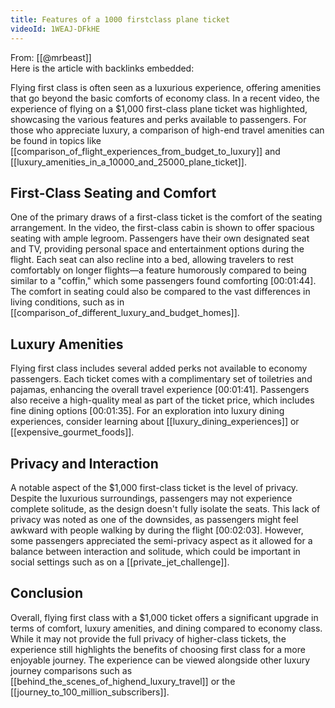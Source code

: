 ```yaml
---
title: Features of a 1000 firstclass plane ticket
videoId: 1WEAJ-DFkHE
---
```


From: [[@mrbeast]] <br/> 
Here is the article with backlinks embedded:

Flying first class is often seen as a luxurious experience, offering amenities that go beyond the basic comforts of economy class. In a recent video, the experience of flying on a $1,000 first-class plane ticket was highlighted, showcasing the various features and perks available to passengers. For those who appreciate luxury, a comparison of high-end travel amenities can be found in topics like [[comparison_of_flight_experiences_from_budget_to_luxury]] and [[luxury_amenities_in_a_10000_and_25000_plane_ticket]].

## First-Class Seating and Comfort

One of the primary draws of a first-class ticket is the comfort of the seating arrangement. In the video, the first-class cabin is shown to offer spacious seating with ample legroom. Passengers have their own designated seat and TV, providing personal space and entertainment options during the flight. Each seat can also recline into a bed, allowing travelers to rest comfortably on longer flights—a feature humorously compared to being similar to a "coffin," which some passengers found comforting <a class="yt-timestamp" data-t="00:01:44">[00:01:44]</a>. The comfort in seating could also be compared to the vast differences in living conditions, such as in [[comparison_of_different_luxury_and_budget_homes]].

## Luxury Amenities

Flying first class includes several added perks not available to economy passengers. Each ticket comes with a complimentary set of toiletries and pajamas, enhancing the overall travel experience <a class="yt-timestamp" data-t="00:01:41">[00:01:41]</a>. Passengers also receive a high-quality meal as part of the ticket price, which includes fine dining options <a class="yt-timestamp" data-t="00:01:35">[00:01:35]</a>. For an exploration into luxury dining experiences, consider learning about [[luxury_dining_experiences]] or [[expensive_gourmet_foods]].

## Privacy and Interaction

A notable aspect of the $1,000 first-class ticket is the level of privacy. Despite the luxurious surroundings, passengers may not experience complete solitude, as the design doesn't fully isolate the seats. This lack of privacy was noted as one of the downsides, as passengers might feel awkward with people walking by during the flight <a class="yt-timestamp" data-t="00:02:03">[00:02:03]</a>. However, some passengers appreciated the semi-privacy aspect as it allowed for a balance between interaction and solitude, which could be important in social settings such as on a [[private_jet_challenge]].

## Conclusion

Overall, flying first class with a $1,000 ticket offers a significant upgrade in terms of comfort, luxury amenities, and dining compared to economy class. While it may not provide the full privacy of higher-class tickets, the experience still highlights the benefits of choosing first class for a more enjoyable journey. The experience can be viewed alongside other luxury journey comparisons such as [[behind_the_scenes_of_highend_luxury_travel]] or the [[journey_to_100_million_subscribers]].